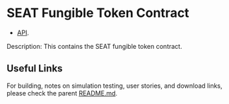 # SEAT Fungible Token Contract

- [API](./doc/API.md).

Description: This contains the SEAT fungible token contract.

## Useful Links

For building, notes on simulation testing, user stories, and download links, please check the parent [README.md](../README.md).
